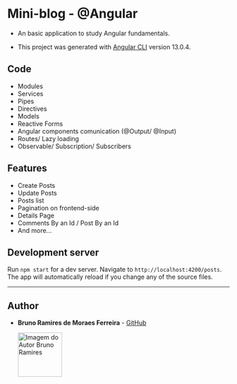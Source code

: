 # Mini-blog - @Angular

- An basic application to study Angular fundamentals.

- This project was generated with [Angular CLI](https://github.com/angular/angular-cli) version 13.0.4.

## Code

- Modules
- Services
- Pipes
- Directives
- Models
- Reactive Forms
- Angular components comunication (@Output/ @Input)
- Routes/ Lazy loading
- Observable/ Subscription/ Subscribers

## Features

- Create Posts
- Update Posts
- Posts list
- Pagination on frontend-side
- Details Page
- Comments By an Id / Post By an Id
- And more...

## Development server

Run `npm start` for a dev server. Navigate to `http://localhost:4200/posts`. The app will automatically reload if you change any of the source files.

<hr/>

## Author

- **Bruno Ramires de Moraes Ferreira** - [GitHub](https://github.com/brunormferreira)

  <a href="https://github.com/brunormferreira">
    <img 
    alt="Imagem do Autor Bruno Ramires" src="https://avatars0.githubusercontent.com/u/35575092?s=460&v=4" width="100">
  </a>
